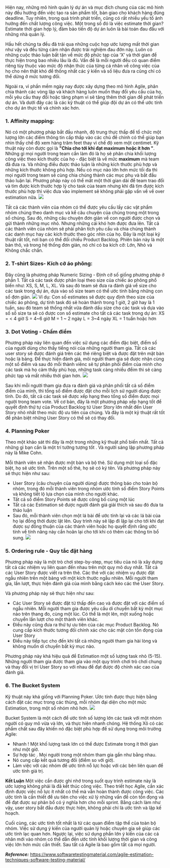 Hiện nay, những mô hình quản lý dự án và mục đích chung của các mô hình này đều hướng đến việc tạo ra sản phẩm tốt, bàn giao cho khách hàng đúng deadline. Tuy nhiên, trong quá trình phát triển, cũng có rất nhiều yếu tố ảnh hưởng đến chất lượng công việc. Một trong số đó là việc estimate thời gian? Estimate thời gian hợp lý, đảm bảo tiến độ dự án luôn là bài toán đau đầu với những nhà quản lý.

Hầu hết chúng ta đều đã trải qua những cuộc họp ước lượng mất thời gian như vậy và đều từng cảm nhận được trải nghiệm đau đớn này. Luôn có những cuộc thảo luận bất tận về mức độ phức tạp của ‘X’ và thời gian để thực hiện trong bao nhiêu lâu là đủ. Vấn đề là mỗi người đều có quan điểm riêng tùy thuộc vào mức độ nhận thức của từng cá nhân về công việc của họ cho nên thật khó để thống nhất các ý kiến và số liệu đưa ra cũng chỉ có thể dừng ở mức tương đối.

Ngoài ra, vì phần mềm ngày nay được xây dựng theo mô hình Agile, phân chia thành các vòng lặp và khách hàng luôn muốn thay đổi yêu cầu của họ, mỗi yêu cầu thay đổi hoặc tăng phạm vi sẽ tăng thêm thời gian để phát triển dự án. Và dưới đây các là các kỹ thuật có thể giúp đội dự án có thể ước tính cho dự án thực tế và chính xác hơn.

### **1. Affinity mapping:**
Nó có một phương pháp bắt đầu nhanh, độ trung thực thấp để tổ chức một lượng lớn các điểm thông tin cấp thấp vào các chủ đề chính có thể giúp bạn nhìn thấy chế độ xem hàng trăm feet thay vì chế độ xem một centimet. Kỹ thuật này còn được gọi là **"Chia cho tới khi đạt maximum hoặc ít hơn "**. Những gì mọi người trong team cần làm đó là họ sẽ phân chia khối lượng công việc theo kích thước của họ - đặc biệt là về mức **maximum** mà team đã đưa ra. Và những điều được thảo luận là những kích thước phù hợp và những kích thước không phù hợp. Nếu có mục nào lớn hơn mức tối đa thì mọi người trong team sẽ cùng chia chúng thành các mục phụ và bắt đầu thảo luận lại. Phương pháp này có thể mất một thời gian dài để team trao đổi và tìm được kích thước hợp lý cho task của team nhưng khi đã tìm được kích thước phù hợp thì việc đưa vào implement sẽ không phải gặp vấn về về over estimation nữa.
![](https://images.viblo.asia/c3efb461-b838-4412-8cf7-1ba36205e26f.jpg)

Tất cả các thành viên của nhóm có thể được yêu cầu lấy các vật phẩm nhóm chúng theo danh mục và kể câu chuyện của chúng trong một trong số chúng. Sau đó, những câu chuyện đơn giản về con người được chọn và gửi thành những mục nhỏ. Nhưng những cái khó hơn được đưa lên.
Tất cả các thành viên của nhóm sẽ phải phân tích yêu cầu và chia chúng thành các danh mục hay các kích thước theo góc nhìn của họ. Đây là một loại kỹ thuật rất tốt, nơi bạn có thể đối chiếu Product Backlog. Phiên bản này là một bản thô, và trong hệ thống đơn giản, nó chỉ có ba kích cỡ: Lớn, Nhỏ và Không chắc chắn.

### 2. T-shirt Sizes- Kích cỡ áo phông:
Đây cũng là phương pháp Numeric Sizing - Định cỡ số giống phương pháp ở phần 1. Tất cả các task được phân loại theo size của chiếc áo phông phổ biến như: XS, S, M, L, XL. Và sau đó team sẽ đưa ra đánh giá về size cho các task trong dự án, dựa vào số size team có thể ước tính bằng những con số đơn giản. 
![](https://images.viblo.asia/8bc50c09-8441-4842-8de0-317d22d29885.jpg)
Ví dụ: Con số estimates sẽ được quy định theo size của chiếc áo phông, dự tính task đó sẽ hoàn thành trong 1 giờ, 2 giờ hay là 1 tuần, sau đó team sẽ thống nhất vừa đánh dấu size cho các task và dựa vào số số size ta sẽ có được con số estimate cho tất cả các task trong dự án: 
XS = < 4 giờ
S = 4~6 giờ
M = 1 ~ 2 ngày
L = 3~4 ngày
XL = 1 tuần hoặc hơn

### 3. Dot Voting - Chấm điểm
Phương pháp này liên quan đến việc sử dụng các điểm đặc biệt, điểm số của người dùng cho thấy tiếng nói của những người tham gia. Tất cả các user story sẽ được đánh giá trên các thẻ riêng biệt và được đặt trên mặt bàn hoặc là bảng. Để thực hiện đánh giá, môi người tham gia sẽ được nhận cùng một số điểm và sau đó mỗi thành viênc sẽ tự phân phối điểm của mình cho các task mà họ cảm thấy phù họp, những task càng nhiều đểim thì sẽ càng phức tạp và mất nhiều thời gian hơn.
![](https://images.viblo.asia/a86ffd72-4dc6-4904-847a-a8044e9cea2f.png)

Sau khi mỗi người tham gia đưa ra đánh giá và phân phối tất cả số điểm  điểm của mình, thì tổng số điểm được đặt cho mỗi lịch sử người dùng được tính. Do đó, tất cả các task sẽ được xếp hạng theo tổng số điểm được mọi người trong team vote. Về cơ bản, đây là một phương pháp xếp hạng tốt để quyết định thứ tự của Product Backlog từ User Story lớn nhất đến User Story nhỏ nhất theo mức độ ưu tiên của chúng. Và đây là một kỹ thuật rất tốt để phân biệt những User Story có thể sẽ có thay đổi.

### 4. Planning Poker
Theo một khảo sát thì đây là một trong những kỹ thuật phổ biến nhất. Tất cả những gì bạn cần là một trí tưởng tượng tốt . Và người sáng lập phương pháp này là Mike Cohn.

Mỗi thành viên sẽ nhận được một bàn và bộ thẻ. Sử dụng một loại số đặc biệt, họ sẽ ước tính. Trên một số thẻ, họ sẽ có ký tên. Và phương pháp này sẽ thực hiện như sau:
* User Story (câu chuyện của người dùng) được thông báo cho toàn bộ nhóm, trong đó mỗi thành viên trong nhóm ước tính số điểm Story Points và không tiết lộ lựa chọn của mình cho người khác.
* Tất cả số điểm Story Points sẽ được công bố cùng một lúc
* Tất cả các Estimation sẽ được người đánh giá giải thích và sau đó đưa ta thảo luận
* Sau đó, mỗi thành viên chọn một lá bài để ước tính lại và các lá bài của họ lại đồng thời được lật lên. Quy trình này sẽ lặp đi lặp lại cho tới khi đạt được sự đồng thuận của các thành viên hoặc họ quyết định rằng ước tính về tính năng này cần hoãn lại cho tới khi có thêm các thông tin bổ sung.
![](https://images.viblo.asia/90c6bbad-ef9b-42d9-a032-c1c7e4ca59e7.jpg)

### 5. Ordering rule - Quy tắc đặt hàng
Phương pháp này là một trò chơi step-by-step, mục tiêu của nó là xây dựng tất cả các nhiệm vụ liên quan đến nhau trên một quy mô duy nhất. Tất cả các User Story được viết ra trên thẻ. Các thẻ với các nhiệm vụ được đặt ngẫu nhiên trên một bảng với một kích thước ngẫu nhiên. Mỗi người tham gia, lần lượt, thực hiện đánh giá của mình bằng cách kéo các thẻ User Story.

Và phương pháp này sẽ thực hiện như sau:
* Các User Story sẽ được đặt từ thấp đến cao và được đặt với các điểm số ngẫu nhiên. Mỗi người tham gia được yêu cầu di chuyển bất kỳ một mục nào trên thang đo, cùng một lúc. Có thể là một lên, một xuống hoặc chuyển lần lượt cho một thành viên khác.
* Điều này cũng đưa ra thứ tự ưu tiên của các mục Product Backlog. Nó cung cấp kích thước tương đối chính xác cho các mặt còn tồn đọng của User Story 
* Điều này tiếp tục cho đến khi tất cả những người tham gia hài lòng và không muốn di chuyển bất kỳ mục nào.

Phương pháp này khá hiệu quả để Estimation một số lượng task nhỏ (5-15). Những người tham gia được tham gia vào một quy trình chơi trò chơi chung và thay đổi vị trí User Story so với nhau để đạt được độ chính xác cao của đánh giá.

### 6. The Bucket System
Kỹ thuật này khá giống với Planning Poker. Ước tính được thực hiện bằng cách đặt các mục trong các thùng, mỗi nhóm đại diện cho một mức Estimation, trong một số nhóm nhỏ hơn.
![](https://images.viblo.asia/901088ee-77a6-4de7-8b70-d964de6c0c23.png)

Bucket System là một cách để ước tính số lượng lớn các task với một nhóm người có quy mô vừa và lớn, và thực hiện nhanh chóng. Hệ thống Xô có các phẩm chất sau đây khiến nó đặc biệt phù hợp để sử dụng trong môi trường Agile:
* Nhanh ! Một khố lượng task lớn có thể được Estimate trong ít thời gian như một giờ.
* Sự hợp tác . Mọi người trong một nhóm tham gia gần như bằng nhau.
* Nó cung cấp kết quả tương đối (điểm so với giờ).
* Làm việc với  các nhóm để ước tính nỗ lực hoặc với  các bên liên quan để ước tính giá trị.

**Kết Luận**
Một việc cần được ghi nhớ trong suốt quy trình estimate này là ước lượng không phải là đã kết thúc công việc. Theo triết học Agile, cần xác định được việc nỗ lực ít nhất có thể mà vẫn hoàn thành được công việc. Các ước tính là cần thiết để ưu tiên cho việc xử lý những vấn đề còn tồn đọng và để đạt được sự phân bổ có ý nghĩa hơn cho mỗi sprint. Bằng cách làm như vậy, user story bắt đầu được thực hiện, không phải chỉ là ước tính và lập kế hoạch.

Cuối cùng, các ước tính tốt nhất là từ các quan điểm tập thể của toàn bộ nhóm. Việc sử dụng ý kiến của người quản lý hoặc chuyên gia sẽ giúp các ước tính lạc quan hơn. Ngược lại, việc sử dụng phần lớn ý kiến của các cá nhân mới vào nhóm có thể dẫn đến ước tính khối lượng thời gian và công việc lớn hơn mức cần thiết. Sau tất cả Agile là bao gồm tất cả mọi người.

***Reference:***  https://www.softwaretestingmaterial.com/agile-estimation-techniques-software-testing-material/